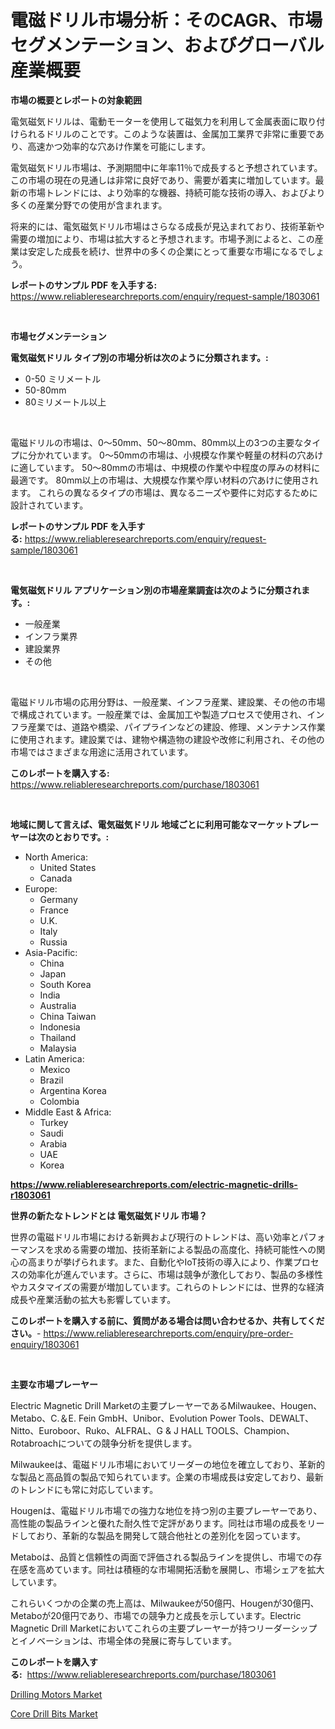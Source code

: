 <p><h1>電磁ドリル市場分析：そのCAGR、市場セグメンテーション、およびグローバル産業概要</h1></p><p><strong>市場の概要とレポートの対象範囲</strong></p>
<p><p>電気磁気ドリルは、電動モーターを使用して磁気力を利用して金属表面に取り付けられるドリルのことです。このような装置は、金属加工業界で非常に重要であり、高速かつ効率的な穴あけ作業を可能にします。</p><p>電気磁気ドリル市場は、予測期間中に年率11％で成長すると予想されています。この市場の現在の見通しは非常に良好であり、需要が着実に増加しています。最新の市場トレンドには、より効率的な機器、持続可能な技術の導入、およびより多くの産業分野での使用が含まれます。</p><p>将来的には、電気磁気ドリル市場はさらなる成長が見込まれており、技術革新や需要の増加により、市場は拡大すると予想されます。市場予測によると、この産業は安定した成長を続け、世界中の多くの企業にとって重要な市場になるでしょう。</p></p>
<p><strong>レポートのサンプル PDF を入手する:</strong> <a href="https://www.reliableresearchreports.com/enquiry/request-sample/1803061">https://www.reliableresearchreports.com/enquiry/request-sample/1803061</a></p>
<p>&nbsp;</p>
<p><strong>市場セグメンテーション</strong></p>
<p><strong>電気磁気ドリル タイプ別の市場分析は次のように分類されます。:</strong></p>
<p><ul><li>0-50 ミリメートル</li><li>50-80mm</li><li>80ミリメートル以上</li></ul></p>
<p>&nbsp;</p>
<p><p>電磁ドリルの市場は、0〜50mm、50〜80mm、80mm以上の3つの主要なタイプに分かれています。 0〜50mmの市場は、小規模な作業や軽量の材料の穴あけに適しています。 50〜80mmの市場は、中規模の作業や中程度の厚みの材料に最適です。 80mm以上の市場は、大規模な作業や厚い材料の穴あけに使用されます。 これらの異なるタイプの市場は、異なるニーズや要件に対応するために設計されています。</p></p>
<p><strong>レポートのサンプル PDF を入手する:</strong>&nbsp;<a href="https://www.reliableresearchreports.com/enquiry/request-sample/1803061">https://www.reliableresearchreports.com/enquiry/request-sample/1803061</a></p>
<p>&nbsp;</p>
<p><strong> 電気磁気ドリル アプリケーション別の市場産業調査は次のように分類されます。:</strong></p>
<p><ul><li>一般産業</li><li>インフラ業界</li><li>建設業界</li><li>その他</li></ul></p>
<p>&nbsp;</p>
<p><p>電磁ドリル市場の応用分野は、一般産業、インフラ産業、建設業、その他の市場で構成されています。一般産業では、金属加工や製造プロセスで使用され、インフラ産業では、道路や橋梁、パイプラインなどの建設、修理、メンテナンス作業に使用されます。建設業では、建物や構造物の建設や改修に利用され、その他の市場ではさまざまな用途に活用されています。</p></p>
<p><strong>このレポートを購入する:</strong>&nbsp; <a href="https://www.reliableresearchreports.com/purchase/1803061">https://www.reliableresearchreports.com/purchase/1803061</a></p>
<p>&nbsp;</p>
<p><strong>地域に関して言えば、電気磁気ドリル 地域ごとに利用可能なマーケットプレーヤーは次のとおりです。:</strong></p>
<p><ul>
    <li>
        North America:
        <ul>
            <li>United States</li>
            <li>Canada</li>
        </ul>
    </li>
    <li>
        Europe:
        <ul>
            <li>Germany</li>
            <li>France</li>
            <li>U.K.</li>
            <li>Italy</li>
            <li>Russia</li>
        </ul>
    </li>
    <li>
        Asia-Pacific:
        <ul>
            <li>China</li>
            <li>Japan</li>
            <li>South Korea</li>
            <li>India</li>
            <li>Australia</li>
            <li>China Taiwan</li>
            <li>Indonesia</li>
            <li>Thailand</li>
            <li>Malaysia</li>
        </ul>
    </li>
    <li>
        Latin America:
        <ul>
            <li>Mexico</li>
            <li>Brazil</li>
            <li>Argentina Korea</li>
            <li>Colombia</li>
        </ul>
    </li>
    <li>
        Middle East & Africa:
        <ul>
            <li>Turkey</li>
            <li>Saudi</li>
            <li>Arabia</li>
            <li>UAE</li>
            <li>Korea</li>
        </ul>
    </li>
    </ul></p>
<p><strong><a href="https://www.reliableresearchreports.com/electric-magnetic-drills-r1803061">https://www.reliableresearchreports.com/electric-magnetic-drills-r1803061</a></strong>&nbsp;</p>
<p><strong>世界の新たなトレンドとは 電気磁気ドリル 市場？</strong></p>
<p><p>世界の電磁ドリル市場における新興および現行のトレンドは、高い効率とパフォーマンスを求める需要の増加、技術革新による製品の高度化、持続可能性への関心の高まりが挙げられます。また、自動化やIoT技術の導入により、作業プロセスの効率化が進んでいます。さらに、市場は競争が激化しており、製品の多様性やカスタマイズの需要が増加しています。これらのトレンドには、世界的な経済成長や産業活動の拡大も影響しています。</p></p>
<p><strong>このレポートを購入する前に、質問がある場合は問い合わせるか、共有してください。</strong>- <a href="https://www.reliableresearchreports.com/enquiry/pre-order-enquiry/1803061">https://www.reliableresearchreports.com/enquiry/pre-order-enquiry/1803061</a></p>
<p>&nbsp;</p>
<p><strong>主要な市場プレーヤー</strong></p>
<p><p>Electric Magnetic Drill Marketの主要プレーヤーであるMilwaukee、Hougen、Metabo、C.＆E. Fein GmbH、Unibor、Evolution Power Tools、DEWALT、Nitto、Euroboor、Ruko、ALFRAL、G & J HALL TOOLS、Champion、Rotabroachについての競争分析を提供します。</p><p>Milwaukeeは、電磁ドリル市場においてリーダーの地位を確立しており、革新的な製品と高品質の製品で知られています。企業の市場成長は安定しており、最新のトレンドにも常に対応しています。</p><p>Hougenは、電磁ドリル市場での強力な地位を持つ別の主要プレーヤーであり、高性能の製品ラインと優れた耐久性で定評があります。同社は市場の成長をリードしており、革新的な製品を開発して競合他社との差別化を図っています。</p><p>Metaboは、品質と信頼性の両面で評価される製品ラインを提供し、市場での存在感を高めています。同社は積極的な市場開拓活動を展開し、市場シェアを拡大しています。</p><p>これらいくつかの企業の売上高は、Milwaukeeが50億円、Hougenが30億円、Metaboが20億円であり、市場での競争力と成長を示しています。Electric Magnetic Drill Marketにおいてこれらの主要プレーヤーが持つリーダーシップとイノベーションは、市場全体の発展に寄与しています。</p></p>
<p><strong>このレポートを購入する:</strong>&nbsp;&nbsp;<a href="https://www.reliableresearchreports.com/purchase/1803061">https://www.reliableresearchreports.com/purchase/1803061</a></p>
<p><p><a href="https://view.publitas.com/reportprime-1/drilling-motors-market-outlook-industry-overview-and-forecast-2024-to-2031/">Drilling Motors Market</a></p><p><a href="https://view.publitas.com/reportprime-1/analyzing-core-drill-bits-market-global-industry-perspective-and-forecast-2024-to-2031/">Core Drill Bits Market</a></p></p>